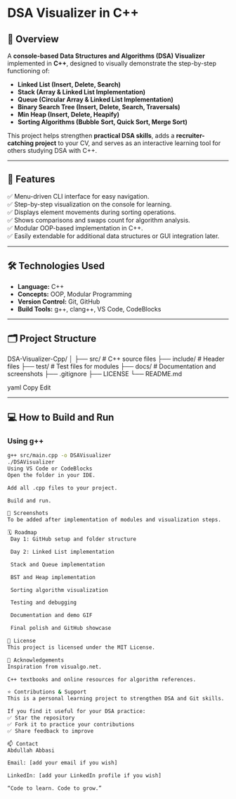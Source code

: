 # DSA Visualizer in C++

## 🚀 Overview

A **console-based Data Structures and Algorithms (DSA) Visualizer** implemented in **C++**, designed to visually demonstrate the step-by-step functioning of:

- **Linked List (Insert, Delete, Search)**
- **Stack (Array & Linked List Implementation)**
- **Queue (Circular Array & Linked List Implementation)**
- **Binary Search Tree (Insert, Delete, Search, Traversals)**
- **Min Heap (Insert, Delete, Heapify)**
- **Sorting Algorithms (Bubble Sort, Quick Sort, Merge Sort)**

This project helps strengthen **practical DSA skills**, adds a **recruiter-catching project** to your CV, and serves as an interactive learning tool for others studying DSA with C++.

---

## 🎯 Features

✅ Menu-driven CLI interface for easy navigation.  
✅ Step-by-step visualization on the console for learning.  
✅ Displays element movements during sorting operations.  
✅ Shows comparisons and swaps count for algorithm analysis.  
✅ Modular OOP-based implementation in C++.  
✅ Easily extendable for additional data structures or GUI integration later.

---

## 🛠️ Technologies Used

- **Language:** C++
- **Concepts:** OOP, Modular Programming
- **Version Control:** Git, GitHub
- **Build Tools:** g++, clang++, VS Code, CodeBlocks

---

## 🗂️ Project Structure

DSA-Visualizer-Cpp/
│
├── src/ # C++ source files
├── include/ # Header files
├── test/ # Test files for modules
├── docs/ # Documentation and screenshots
├── .gitignore
├── LICENSE
└── README.md

yaml
Copy
Edit

---

## 💻 How to Build and Run

### Using g++
```bash
g++ src/main.cpp -o DSAVisualizer
./DSAVisualizer
Using VS Code or CodeBlocks
Open the folder in your IDE.

Add all .cpp files to your project.

Build and run.

📸 Screenshots
To be added after implementation of modules and visualization steps.

🗓️ Roadmap
 Day 1: GitHub setup and folder structure

 Day 2: Linked List implementation

 Stack and Queue implementation

 BST and Heap implementation

 Sorting algorithm visualization

 Testing and debugging

 Documentation and demo GIF

 Final polish and GitHub showcase

📜 License
This project is licensed under the MIT License.

🙌 Acknowledgements
Inspiration from visualgo.net.

C++ textbooks and online resources for algorithm references.

⭐ Contributions & Support
This is a personal learning project to strengthen DSA and Git skills.

If you find it useful for your DSA practice:
✅ Star the repository
✅ Fork it to practice your contributions
✅ Share feedback to improve

📫 Contact
Abdullah Abbasi

Email: [add your email if you wish]

LinkedIn: [add your LinkedIn profile if you wish]

“Code to learn. Code to grow.”
